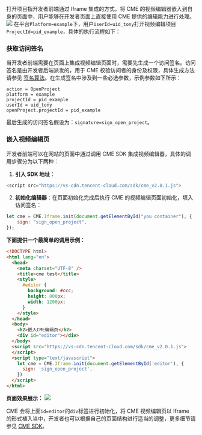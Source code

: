 打开项目指开发者前端通过 Iframe 集成的方式，将 CME 的视频编辑器嵌入到自身的页面中，用户能够在开发者页面上直接使用 CME 提供的编辑能力进行处理。
![](https://main.qcloudimg.com/raw/584bcd7a2b0ee757ed1bd4e24278af13.png)
在平台`Platform=example`下，用户`UserId=uid_tony`打开视频编辑项目`ProjectId=pid_example`，具体的执行流程如下：
### 获取访问签名
当开发者前端需要在页面上集成视频编辑页面时，需要先生成一个访问签名。访问签名是由开发者后端派发的，用于 CME 校验访问者的身份及权限，具体生成方法请参见 [签名算法](https://cloud.tencent.com/document/product/1156/43777)。在生成签名中涉及到一些必选参数，示例参数如下所示：
```
action = OpenProject
platform = example
projectId = pid_example
userId = uid_tony
openProject.projectId = pid_example
```
最后生成的访问签名假设为：`signature=sign_open_project`。

### 嵌入视频编辑页
开发者前端可以在网站的页面中通过调用 CME SDK 集成视频编辑器，具体的调用步骤分为以下两种：
1. **引入 SDK 地址**：
```js
<script src="https://vs-cdn.tencent-cloud.com/sdk/cme_v2.0.1.js">
```
2. **初始化编辑器**：在页面初始化完成后执行 CME 的视频编辑页面初始化，填入访问签名：
```js
let cme = CME.Iframe.init(document.getElementById("you container"), {
	sign: "sign_open_project",
});
```

**下面提供一个最简单的调用示例：**
``` html
<!DOCTYPE html>
<html lang="en">
  <head>
    <meta charset="UTF-8" />
    <title>cme test</title>
    <style>
      #editor {
        background: #ccc;
        height: 800px;
        width: 1200px;
      }
    </style>
  </head>
  <body>
    <h2>嵌入CME编辑页</h2>
    <div id="editor"></div>
  </body>
  <script src="https://vs-cdn.tencent-cloud.com/sdk/cme_v2.0.1.js">
  </script>
  <script type="text/javascript">
    let cme = CME.Iframe.init(document.getElementById('editor'), {
      sign: 'sign_open_project',
    })
  </script>
</html>
```


**页面效果展示：**
![](https://main.qcloudimg.com/raw/0501cb42349e68a36e107a0d68023a19.png)

CME 会将上面`id=editor`的`div`标签进行初始化，将 CME 视频编辑页以 Iframe 的形式植入当中，开发者也可以根据自己的页面结构进行适当的调整，更多细节请参见 [CME SDK](https://cloud.tencent.com/document/product/1156/43776)。



